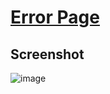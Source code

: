 # [Error Page](https://yovenzor.github.io/error)

## Screenshot
![image](https://github.com/user-attachments/assets/8cb50dcd-21fc-42c3-9864-6e86fd88afae)
